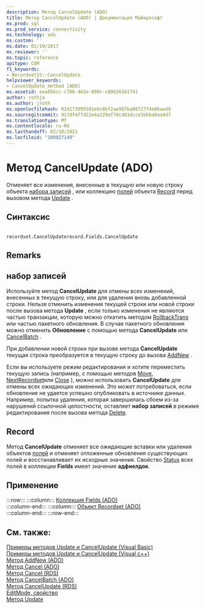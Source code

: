 ```yaml
---
description: Метод CancelUpdate (ADO)
title: Метод CancelUpdate (ADO) | Документация Майкрософт
ms.prod: sql
ms.prod_service: connectivity
ms.technology: ado
ms.custom: ''
ms.date: 01/19/2017
ms.reviewer: ''
ms.topic: reference
apitype: COM
f1_keywords:
- Recordset15::CancelUpdate
helpviewer_keywords:
- CancelUpdate method [ADO]
ms.assetid: eaa856cc-c786-462e-890c-c896261b1741
author: rothja
ms.author: jroth
ms.openlocfilehash: 02d173995501e6c8bf2ae987ba88727f4e06aad9
ms.sourcegitcommit: 917df4ffd22e4a229af7dc481dcce3ebba0aa4d7
ms.translationtype: MT
ms.contentlocale: ru-RU
ms.lasthandoff: 02/10/2021
ms.locfileid: "100027149"
---
```

# <a name="cancelupdate-method-ado"></a>Метод CancelUpdate (ADO)
Отменяет все изменения, внесенные в текущую или новую строку объекта [набора записей](./recordset-object-ado.md) , или коллекцию [полей](./fields-collection-ado.md) объекта [Record](./record-object-ado.md) перед вызовом метода [Update](./update-method.md) .  
  
## <a name="syntax"></a>Синтаксис  
  
```  
  
recordset.CancelUpdaterecord.Fields.CancelUpdate  
```  
  
## <a name="remarks"></a>Remarks  
  
## <a name="recordset"></a>набор записей  
 Используйте метод **CancelUpdate** для отмены всех изменений, внесенных в текущую строку, или для удаления вновь добавленной строки. Нельзя отменить изменения текущей строки или новой строки после вызова метода **Update** , если только изменения не являются частью транзакции, которую можно откатить методом [RollbackTrans](./begintrans-committrans-and-rollbacktrans-methods-ado.md) или частью пакетного обновления. В случае пакетного обновления можно отменить **Обновление** с помощью метода **CancelUpdate** или [CancelBatch](./cancelbatch-method-ado.md) .  
  
 При добавлении новой строки при вызове метода **CancelUpdate** текущая строка преобразуется в текущую строку до вызова [AddNew](./addnew-method-ado.md) .  
  
 Если вы используете режим редактирования и хотите переместить текущую запись (например, с помощью методов [Move](./move-method-ado.md), [NextRecordset](./nextrecordset-method-ado.md)или [Close](./close-method-ado.md) ), можно использовать **CancelUpdate** для отмены всех ожидающих изменений. Это может потребоваться, если обновление не удается успешно опубликовать в источнике данных. Например, попытка удаления, которая завершилась сбоем из-за нарушений ссылочной целостности, оставляет **набор записей** в режиме редактирования после вызова метода [Delete](./delete-method-ado-recordset.md).  
  
## <a name="record"></a>Record  
 Метод **CancelUpdate** отменяет все ожидающие вставки или удаления объектов [полей](./field-object.md) и отменяет отложенные обновления существующих полей и восстанавливает их исходные значения. Свойство [Status](./status-property-ado-recordset.md) всех полей в коллекции **Fields** имеет значение **адфиелдок**.  
  
## <a name="applies-to"></a>Применение  

:::row:::
    :::column:::
        [Коллекция Fields (ADO)](./fields-collection-ado.md)  
    :::column-end:::
    :::column:::
        [Объект Recordset (ADO)](./recordset-object-ado.md)  
    :::column-end:::
:::row-end:::

## <a name="see-also"></a>См. также:  
 [Примеры методов Update и CancelUpdate (Visual Basic)](./update-and-cancelupdate-methods-example-vb.md)   
 [Примеры методов Update и CancelUpdate (Visual c++)](./update-and-cancelupdate-methods-example-vc.md)   
 [Метод AddNew (ADO)](./addnew-method-ado.md)   
 [Метод Cancel (ADO)](./cancel-method-ado.md)   
 [Метод Cancel (RDS)](../rds-api/cancel-method-rds.md)   
 [Метод CancelBatch (ADO)](./cancelbatch-method-ado.md)   
 [Метод CancelUpdate (RDS)](../rds-api/cancelupdate-method-rds.md)   
 [EditMode, свойство](./editmode-property.md)   
 [Метод Update](./update-method.md)